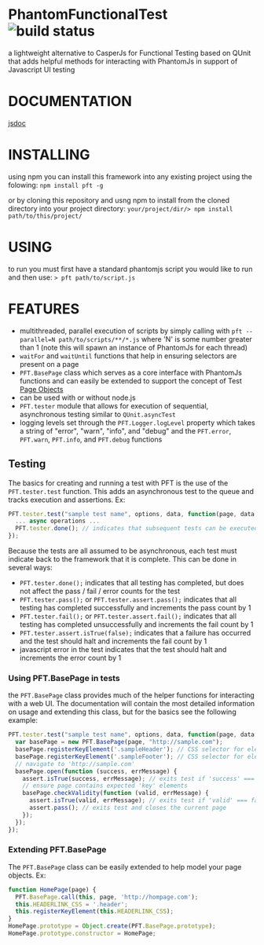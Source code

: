 # PhantomFunctionalTest ![build status](https://travis-ci.org/bicarbon8/PhantomFunctionalTest.svg)
a lightweight alternative to CasperJs for Functional Testing based on QUnit that adds helpful methods for interacting with PhantomJs in support of Javascript UI testing

# DOCUMENTATION
[jsdoc](https://rawgit.com/bicarbon8/PhantomFunctionalTest/master/dist/doc/index.html)

# INSTALLING
using npm you can install this framework into any existing project using the folowing:
```npm install pft -g```

or by cloning this repository and usng npm to install from the cloned directory into your project directory:
```your/project/dir/> npm install path/to/this/project/```

# USING
to run you must first have a standard phantomjs script you would like to run and then use:
```> pft path/to/script.js```

# FEATURES
- multithreaded, parallel execution of scripts by simply calling with ```pft --parallel=N path/to/scripts/**/*.js``` where 'N' is some number greater than 1 (note this will spawn an instance of PhantomJs for each thread)
- ```waitFor``` and ```waitUntil``` functions that help in ensuring selectors are present on a page
- ```PFT.BasePage``` class which serves as a core interface with PhantomJs functions and can easily be extended to support the concept of Test [Page Objects](https://code.google.com/p/selenium/wiki/PageObjects)
- can be used with or without node.js
- ```PFT.tester``` module that allows for execution of sequential, asynchronous testing similar to ```QUnit.asyncTest```
- logging levels set through the ```PFT.Logger.logLevel``` property which takes a string of "error", "warn", "info", and "debug" and the ```PFT.error```, ```PFT.warn```, ```PFT.info```, and ```PFT.debug``` functions

## Testing
The basics for creating and running a test with PFT is the use of the ```PFT.tester.test``` function. This adds an asynchronous test to the queue and tracks execution and assertions.
Ex:
```javascript
PFT.tester.test("sample test name", options, data, function(page, data, assert) {
  ... async operations ...
  PFT.tester.done(); // indicates that subsequent tests can be executed
});
```
Because the tests are all assumed to be asynchronous, each test must indicate back to the framework that it is complete. This can be done in several ways:
- ```PFT.tester.done();``` indicates that all testing has completed, but does not affect the pass / fail / error counts for the test
- ```PFT.tester.pass();``` or ```PFT.tester.assert.pass();``` indicates that all testing has completed successfully and increments the pass count by 1
- ```PFT.tester.fail();``` or ```PFT.tester.assert.fail();``` indicates that all testing has completed unsuccessfully and increments the fail count by 1
- ```PFT.tester.assert.isTrue(false);``` indicates that a failure has occurred and the test should halt and increments the fail count by 1
- javascript error in the test indicates that the test should halt and increments the error count by 1

### Using PFT.BasePage in tests
the ```PFT.BasePage``` class provides much of the helper functions for interacting with a web UI. The documentation will contain the most detailed information on usage and extending this class, but for the basics see the following example:
```javascript
PFT.tester.test("sample test name", options, data, function(page, data, assert) {
  var basePage = new PFT.BasePage(page, "http://sample.com");
  basePage.registerKeyElement('.sampleHeader'); // CSS selector for elements containing the 'sampleHeader' class
  basePage.registerKeyElement('.sampleFooter'); // CSS selector for elements containing the 'sampleFooter' class
  // navigate to 'http://sample.com'
  basePage.open(function (success, errMessage) {
    assert.isTrue(success, errMessage); // exits test if 'success' === false
    // ensure page contains expected 'key' elements
    basePage.checkValidity(function (valid, errMessage) {
      assert.isTrue(valid, errMessage); // exits test if 'valid' === false
      assert.pass(); // exits test and closes the current page
    });
  });
});
```
### Extending PFT.BasePage
The ```PFT.BasePage``` class can be easily extended to help model your page objects. Ex:
```javascript
function HomePage(page) {
  PFT.BasePage.call(this, page, 'http://hompage.com');
  this.HEADERLINK_CSS = '.header';
  this.registerKeyElement(this.HEADERLINK_CSS);
}
HomePage.prototype = Object.create(PFT.BasePage.prototype);
HomePage.prototype.constructor = HomePage;
```
